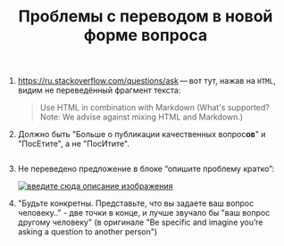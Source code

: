 ﻿---
title: "Проблемы с переводом в новой форме вопроса"
se.owner.user_id: 180092
se.owner.display_name: "Ainar-G"
se.owner.link: "https://ru.meta.stackoverflow.com/users/180092/ainar-g"
se.link: "https://ru.meta.stackoverflow.com/questions/10161/%d0%9f%d1%80%d0%be%d0%b1%d0%bb%d0%b5%d0%bc%d1%8b-%d1%81-%d0%bf%d0%b5%d1%80%d0%b5%d0%b2%d0%be%d0%b4%d0%be%d0%bc-%d0%b2-%d0%bd%d0%be%d0%b2%d0%be%d0%b9-%d1%84%d0%be%d1%80%d0%bc%d0%b5-%d0%b2%d0%be%d0%bf%d1%80%d0%be%d1%81%d0%b0"
se.question_id: 10161
se.post_type: question
se.score: 5
---
<ol>
<li><p></p>

<p>
<a href="https://ru.stackoverflow.com/questions/ask">https://ru.stackoverflow.com/questions/ask</a>&#x202F;&#x2014;&#x202F;вот
тут, нажав на <code>HTML</code>, видим не переведённый фрагмент текста:
</p>

<blockquote>
Use HTML in combination with Markdown (What's supported? Note: We advise
against mixing HTML and Markdown.) 
</blockquote></li>
<li><p>Должно быть "Больше о публикации качественных вопрос<strong>ов</strong>" и "ПосЕтите", а не "ПосИтите".</p>

<p><a href="https://i.stack.imgur.com/JfRbw.png" rel="nofollow noreferrer"><img src="https://i.stack.imgur.com/JfRbw.png" alt=""></a>  </p></li>
<li><p>Не переведено предложение в блоке “опишите проблему кратко”:</p>

<p><a href="https://i.stack.imgur.com/t1DWw.png" rel="nofollow noreferrer"><img src="https://i.stack.imgur.com/t1DWw.png" alt="введите сюда описание изображения"></a></p></li>
<li><p>"Будьте конкретны. Представьте, что вы задаете ваш вопрос человеку.." - две точки в конце, и лучше звучало бы "ваш вопрос другому человеку" (в оригинале "Be specific and imagine you’re asking a question to another person")</p></li>
</ol>
